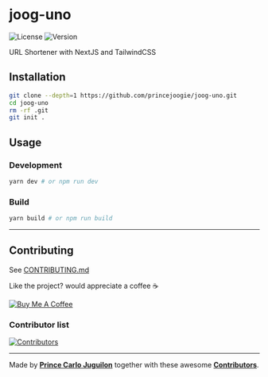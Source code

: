 # joog-uno

![License](https://img.shields.io/badge/license-MIT-brightgreen?style=flat)
![Version](https://img.shields.io/github/v/release/princejoogie/joog-uno?color=%2349C31B&include_prereleases&label=version)

URL Shortener with NextJS and TailwindCSS

## Installation

```bash
git clone --depth=1 https://github.com/princejoogie/joog-uno.git
cd joog-uno
rm -rf .git
git init .
```

## Usage

### Development

```bash
yarn dev # or npm run dev
```

### Build

```bash
yarn build # or npm run build
```

---

## Contributing

See [CONTRIBUTING.md](./CONTRIBUTING.md)

Like the project? would appreciate a coffee ☕

[![Buy Me A Coffee](https://www.buymeacoffee.com/assets/img/custom_images/orange_img.png)](https://www.buymeacoffee.com/princejoogie)

### Contributor list

[![Contributors](https://contrib.rocks/image?repo=princejoogie/joog-uno)](https://github.com/princejoogie/joog-uno/graphs/contributors)

---

Made by [**Prince Carlo Juguilon**](https://princecaarlo.tech/) together with these awesome [**Contributors**](https://github.com/princejoogie/paymongo.js/graphs/contributors).
